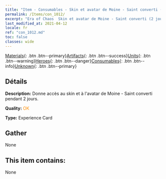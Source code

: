 ```yaml
---
title: "Item - Consumables - Skin et avatar de Moine - Saint converti (2 jours)"
permalink: /Items/con_1012/
excerpt: "Era of Chaos  Skin et avatar de Moine - Saint converti (2 jours)"
last_modified_at: 2021-04-12
locale: fr
ref: "con_1012.md"
toc: false
classes: wide
---
```

 [Materials](/fr/Items/){: .btn .btn--primary}[Artifacts](/fr/Items/Artifacts/){: .btn .btn--success}[Units](/fr/Items/Units/){: .btn .btn--warning}[Heroes](/fr/Items/Heroes/){: .btn .btn--danger}[Consumables](/fr/Items/Consumables/){: .btn .btn--info}[Unknown](/fr/Items/Unknown/){: .btn .btn--primary}

## Détails
 **Description:** Donne accès au skin et à l'avatar de Moine - Saint converti pendant 2 jours.

 **Quality:** <span style="color: #FF8C00">OK</span>

 **Type:** Experience Card

## Gather

  None

## This item contains:

  None

